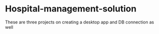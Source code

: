 # Hospital-management-solution
These are three projects on creating a desktop app and DB connection as well
